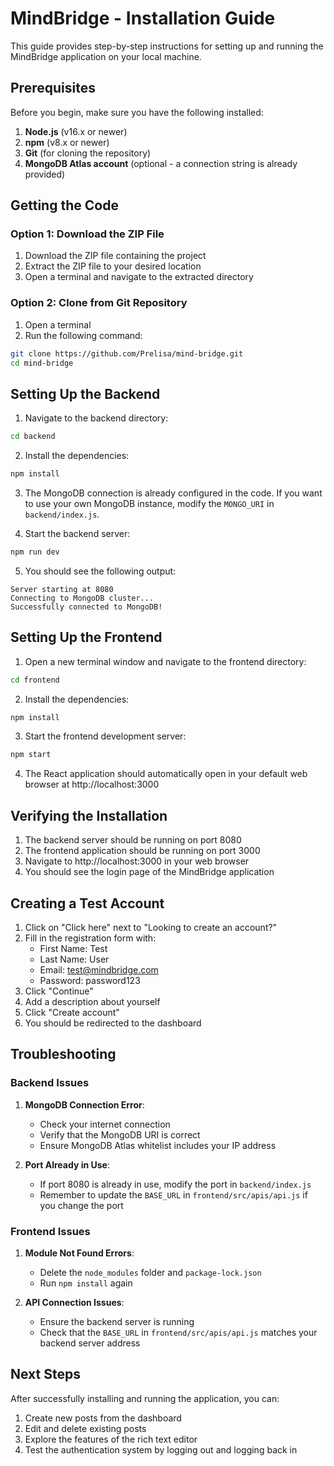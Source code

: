 # MindBridge - Installation Guide

This guide provides step-by-step instructions for setting up and running the MindBridge application on your local machine.

## Prerequisites

Before you begin, make sure you have the following installed:

1. **Node.js** (v16.x or newer)
2. **npm** (v8.x or newer)
3. **Git** (for cloning the repository)
4. **MongoDB Atlas account** (optional - a connection string is already provided)

## Getting the Code

### Option 1: Download the ZIP File

1. Download the ZIP file containing the project
2. Extract the ZIP file to your desired location
3. Open a terminal and navigate to the extracted directory

### Option 2: Clone from Git Repository

1. Open a terminal
2. Run the following command:
```bash
git clone https://github.com/Prelisa/mind-bridge.git
cd mind-bridge
```

## Setting Up the Backend

1. Navigate to the backend directory:
```bash
cd backend
```

2. Install the dependencies:
```bash
npm install
```

3. The MongoDB connection is already configured in the code. If you want to use your own MongoDB instance, modify the `MONGO_URI` in `backend/index.js`.

4. Start the backend server:
```bash
npm run dev
```

5. You should see the following output:
```
Server starting at 8080
Connecting to MongoDB cluster...
Successfully connected to MongoDB!
```

## Setting Up the Frontend

1. Open a new terminal window and navigate to the frontend directory:
```bash 
cd frontend
```

2. Install the dependencies:
```bash
npm install
```

3. Start the frontend development server:
```bash
npm start
```

4. The React application should automatically open in your default web browser at http://localhost:3000

## Verifying the Installation

1. The backend server should be running on port 8080
2. The frontend application should be running on port 3000
3. Navigate to http://localhost:3000 in your web browser
4. You should see the login page of the MindBridge application

## Creating a Test Account

1. Click on "Click here" next to "Looking to create an account?"
2. Fill in the registration form with:
   - First Name: Test
   - Last Name: User
   - Email: test@mindbridge.com
   - Password: password123
3. Click "Continue"
4. Add a description about yourself
5. Click "Create account"
6. You should be redirected to the dashboard

## Troubleshooting

### Backend Issues

1. **MongoDB Connection Error**: 
   - Check your internet connection
   - Verify that the MongoDB URI is correct
   - Ensure MongoDB Atlas whitelist includes your IP address

2. **Port Already in Use**:
   - If port 8080 is already in use, modify the port in `backend/index.js`
   - Remember to update the `BASE_URL` in `frontend/src/apis/api.js` if you change the port

### Frontend Issues

1. **Module Not Found Errors**:
   - Delete the `node_modules` folder and `package-lock.json`
   - Run `npm install` again

2. **API Connection Issues**:
   - Ensure the backend server is running
   - Check that the `BASE_URL` in `frontend/src/apis/api.js` matches your backend server address

## Next Steps

After successfully installing and running the application, you can:

1. Create new posts from the dashboard
2. Edit and delete existing posts
3. Explore the features of the rich text editor
4. Test the authentication system by logging out and logging back in